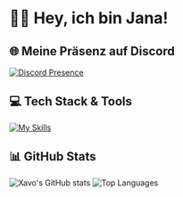 # 👋🏼 Hey, ich bin Jana!
## 🌐 Meine Präsenz auf Discord

[![Discord Presence](https://lanyard.cnrad.dev/api/709325060980342785)](https://discord.com/users/709325060980342785)

## 💻 Tech Stack & Tools

[![My Skills](https://skillicons.dev/icons?i=python,html5,vscode,discord)](https://skillicons.dev)

## 📊 GitHub Stats

![Xavo's GitHub stats](https://github-readme-stats.vercel.app/api?username=qtxmoxn&show_icons=true&theme=tokyonight&hide_title=true)  ![Top Languages](https://github-readme-stats.vercel.app/api/top-langs/?username=qtxmoxn&hide=javascript,html&layout=compact&theme=tokyonight)
